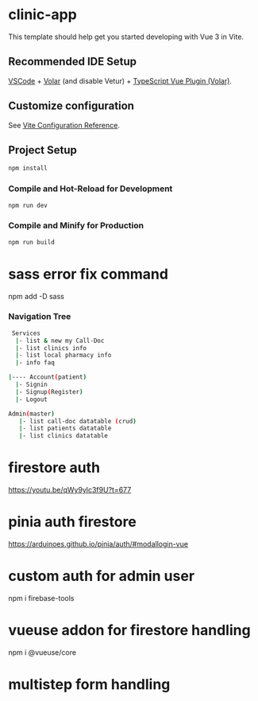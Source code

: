 # clinic-app

This template should help get you started developing with Vue 3 in Vite.

## Recommended IDE Setup

[VSCode](https://code.visualstudio.com/) + [Volar](https://marketplace.visualstudio.com/items?itemName=Vue.volar) (and disable Vetur) + [TypeScript Vue Plugin (Volar)](https://marketplace.visualstudio.com/items?itemName=Vue.vscode-typescript-vue-plugin).

## Customize configuration

See [Vite Configuration Reference](https://vitejs.dev/config/).

## Project Setup

```sh
npm install
```

### Compile and Hot-Reload for Development

```sh
npm run dev
```

### Compile and Minify for Production

```sh
npm run build
```

# sass error fix command

npm add -D sass

### Navigation Tree
```sh
 Services
  |- list & new my Call-Doc
  |- list clinics info
  |- list local pharmacy info
  |- info faq
```

```sh
|---- Account(patient)
  |- Signin
  |- Signup(Register)
  |- Logout

```

```sh
Admin(master)
   |- list call-doc datatable (crud)
   |- list patients datatable
   |- list clinics datatable
   ```

#  firestore auth 

https://youtu.be/qWy9ylc3f9U?t=677

# pinia auth firestore
https://arduinoes.github.io/pinia/auth/#modallogin-vue

# custom auth for admin user
npm i firebase-tools

# vueuse addon for firestore handling
npm i @vueuse/core

# multistep form handling
